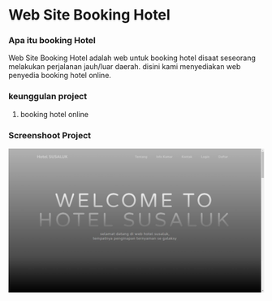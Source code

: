 # Web Site Booking Hotel

### Apa itu booking Hotel
Web Site Booking Hotel adalah web untuk booking hotel disaat seseorang melakukan perjalanan jauh/luar daerah. disini kami menyediakan web penyedia booking hotel online.

### keunggulan project
1. booking hotel online

### Screenshoot Project
![menu-user](/assets/img/ss/menu-user.jpeg)
